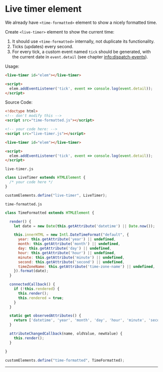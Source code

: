 # Live timer element

We already have `<time-formatted>` element to show a nicely formatted time.

Create `<live-timer>` element to show the current time:
1. It should use `<time-formatted>` internally, not duplicate its functionality.
2. Ticks (updates) every second.
3. For every tick, a custom event named `tick` should be generated, with the current date in `event.detail` (see chapter <info:dispatch-events>).

Usage:

```html
<live-timer id="elem"></live-timer>

<script>
  elem.addEventListener('tick', event => console.log(event.detail));
</script>
```

Source Code:

```html
<!doctype html>
<!-- don't modify this -->
<script src="time-formatted.js"></script>

<!-- your code here: -->
<script src="live-timer.js"></script>

<live-timer id="elem"></live-timer>

<script>
  elem.addEventListener('tick', event => console.log(event.detail));
</script>
```

`live-timer.js`
```js
class LiveTimer extends HTMLElement {
  /* your code here */
}

customElements.define("live-timer", LiveTimer);
```

`time-formatted.js`
```js
class TimeFormatted extends HTMLElement {

  render() {
    let date = new Date(this.getAttribute('datetime') || Date.now());

    this.innerHTML = new Intl.DateTimeFormat("default", {
      year: this.getAttribute('year') || undefined,
      month: this.getAttribute('month') || undefined,
      day: this.getAttribute('day') || undefined,
      hour: this.getAttribute('hour') || undefined,
      minute: this.getAttribute('minute') || undefined,
      second: this.getAttribute('second') || undefined,
      timeZoneName: this.getAttribute('time-zone-name') || undefined,
    }).format(date);
  }

  connectedCallback() {
    if (!this.rendered) {
      this.render();
      this.rendered = true;
    }
  }

  static get observedAttributes() {
    return ['datetime', 'year', 'month', 'day', 'hour', 'minute', 'second', 'time-zone-name'];
  }

  attributeChangedCallback(name, oldValue, newValue) {
    this.render();
  }

}

customElements.define("time-formatted", TimeFormatted);
```

---